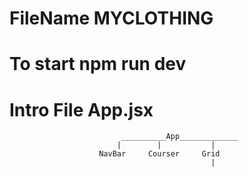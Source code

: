 
# FileName MYCLOTHING
# To start npm run dev
# Intro File App.jsx


                             __________App_____________
                            |        |           |
                        NavBar     Courser     Grid
                                                 |

